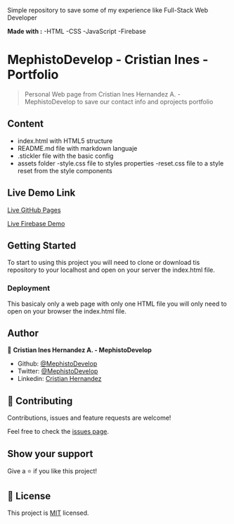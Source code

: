 
Simple repository to save some of my experience like Full-Stack Web Developer

**Made with :**
-HTML
-CSS
-JavaScript
-Firebase






# MephistoDevelop - Cristian Ines - Portfolio

> Personal Web page from Cristian Ines Hernandez A. - MephistoDevelop to save our contact info and oprojects portfolio

## Content

- index.html with HTML5 structure
- README.md file with markdown languaje
- .stickler file with the basic config
- assets folder
  -style.css file to styles properties
  -reset.css file to a style reset from the style components
  
## Live Demo Link

[Live GitHub Pages](https://mephistodevelop.github.io/MephistoDevelop_webpage/public/index.html)

[Live Firebase Demo](https://mephistodevelop.firebaseapp.com)


## Getting Started

To start to using this project you will need to clone or download tis repository to your localhost and open on your server the index.html file.

### Deployment

This basicaly only a web page with only one HTML file you will only need to open on your browser the index.html file.

## Author

👤 **Cristian Ines Hernandez A. - MephistoDevelop**

- Github: [@MephistoDevelop](https://github.com/MephistoDevelop)
- Twitter: [@MephistoDevelop](https://twitter.com/MephistoDevelop)
- Linkedin: [Cristian Hernandez](https://www.linkedin.com/in/cristian-hernandez1992/)

## 🤝 Contributing

Contributions, issues and feature requests are welcome!

Feel free to check the [issues page](issues/).

## Show your support

Give a ⭐️ if you like this project!

## 📝 License

This project is [MIT](lic.url) licensed.

